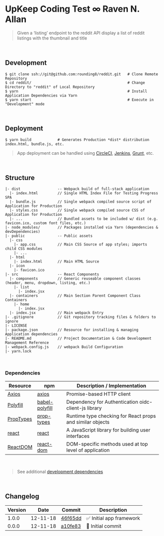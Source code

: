 
# UpKeep Coding Test ∞ Raven N. Allan

> Given a ‘listing’ endpoint to the reddit API display a list of reddit listings with the thumbnail and title

<br>

## Development

```
$ git clone ssh://git@github.com:rounding8/reddit.git   # Clone Remote Repository
$ cd reddit/                                            # Change Directory to "reddit" of Local Repository
$ yarn                                                  # Install Application Dependencies via Yarn
$ yarn start                                            # Execute in "Development" mode
```

<br>

## Deployment

```
$ yarn build            # Generates Production *dist* distribution index.html, bundle.js, etc.
```

> App deployment can be handled using [CircleCI](https://circleci.com), [Jenkins](https://jenkins.io), [Grunt](https://gruntjs.com), etc.

<br>

## Structure

```
|- dist                 -- Webpack build of full-stack application
  |- index.html         // Single HTML Index File for Testing Progress SPA
  |- bundle.js          // Single webpack compiled source script of Application for Production
  |- styles.css         // Single webpack compiled source CSS of Application for Production
  |- ...                // Bundled assets to be included w/ dist (e.g. favicon.ico, custom font files, etc.)
|- node_modules/        // Packages installed via Yarn (dependencies & devDependencies)
|- public               -- Public assets
  |- css
    |- app.css          // Main CSS Source of app styles; imports child CSS modules
    |- ...
  |- html
    |- index.html       // Main HTML Source
  |- icon
    |- favicon.ico
|- src                  -- React Components
  |- components         // Generic reuseable component classes (header, menu, dropdown, listing, etc.)
    |- list
      |- index.jsx
  |- containers         // Main Section Parent Component Class Containers
    |- home
      |- index.jsx
  |- index.jsx          // Main webpack Entry
|- .gitignore           // Git repository tracking files & folders to ignore
|- LICENSE
|- package.json         // Resource for installing & managing Application dependencies
|- README.md            // Project Documentation & Code Development Management Reference
|- webpack.config.js    // webpack Build Configuration
|- yarn.lock
```

<br>

### Dependencies

| Resource                                                               | npm                                                            | Description / Implementation                              |
|------------------------------------------------------------------------|----------------------------------------------------------------|-----------------------------------------------------------|
| [Axios](https://github.com/axios/axios)                                | [axios](https://www.npmjs.com/package/axios)                   | Promise-based HTTP client                                 |
| [Polyfill](https://babeljs.io/docs/usage/polyfill)                     | [babel-polyfill](https://www.npmjs.com/package/babel-polyfill) | Dependency for Authentication oidc-client-js library      |
| [PropTypes](https://reactjs.org/docs/typechecking-with-proptypes.html) | [prop-types](https://www.npmjs.com/package/prop-types)         | Runtime type checking for React props and similar objects |
| [react](https://reactjs.org)                                           | [react](https://www.npmjs.com/package/react)                   | A JavaScript library for building user interfaces         |
| [ReactDOM](https://reactjs.org/docs/react-dom.html)                    | [react-dom](https://www.npmjs.com/package/react-dom)           | DOM-specific methods used at top level of application     |

<br>

> See additional [development dependencies](https://github.com/rounding8/reddit/blob/master/package.json#L32-L45)

<br>

## Changelog

| Version | Date     | Commit                                                                                         | Description |
|---------|----------|------------------------------------------------------------------------------------------------|-------------|
| 1.0.0   | 12-11-18 | [46f65dd](https://github.com/rounding8/reddit/commit/46f65ddd16aa9941dd9458b375ac93f8451dfe9e) | ✅  Initial app framework |
| 0.0.0   | 12-11-18 | [a10fe83](https://github.com/rounding8/reddit/commit/a10fe835298fa327f06d7305ee926fd809401847) | 🎉  Initial commit |

